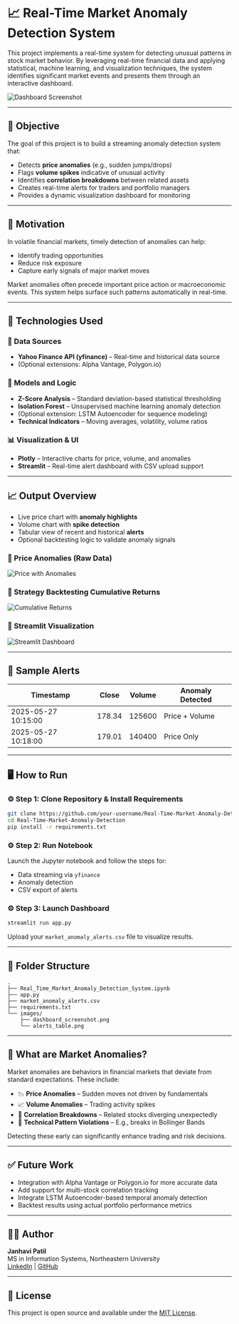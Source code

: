 # 📈 Real-Time Market Anomaly Detection System

This project implements a real-time system for detecting unusual patterns in stock market behavior. By leveraging real-time financial data and applying statistical, machine learning, and visualization techniques, the system identifies significant market events and presents them through an interactive dashboard.

![Dashboard Screenshot](images/price_chart.png)

---

## 📌 Objective

The goal of this project is to build a streaming anomaly detection system that:

- Detects **price anomalies** (e.g., sudden jumps/drops)
- Flags **volume spikes** indicative of unusual activity
- Identifies **correlation breakdowns** between related assets
- Creates real-time alerts for traders and portfolio managers
- Provides a dynamic visualization dashboard for monitoring

---

## 🧠 Motivation

In volatile financial markets, timely detection of anomalies can help:

- Identify trading opportunities  
- Reduce risk exposure  
- Capture early signals of major market moves

Market anomalies often precede important price action or macroeconomic events. This system helps surface such patterns automatically in real-time.

---

## 🧰 Technologies Used

### 📡 Data Sources
- **Yahoo Finance API (yfinance)** – Real-time and historical data source  
- (Optional extensions: Alpha Vantage, Polygon.io)

### 🧠 Models and Logic
- **Z-Score Analysis** – Standard deviation-based statistical thresholding  
- **Isolation Forest** – Unsupervised machine learning anomaly detection  
- (Optional extension: LSTM Autoencoder for sequence modeling)  
- **Technical Indicators** – Moving averages, volatility, volume ratios

### 📊 Visualization & UI
- **Plotly** – Interactive charts for price, volume, and anomalies  
- **Streamlit** – Real-time alert dashboard with CSV upload support

---

## 📈 Output Overview

- Live price chart with **anomaly highlights**
- Volume chart with **spike detection**
- Tabular view of recent and historical **alerts**
- Optional backtesting logic to validate anomaly signals

### 🔹 Price Anomalies (Raw Data)

![Price with Anomalies](images/AAPL_price_with_anomalies.png)

### 🔹 Strategy Backtesting Cumulative Returns

![Cumulative Returns](images/Backtesting_strategy_singleValidation.png)

### 🔹 Streamlit Visualization

![Streamlit Dashboard](images/price_chart.png)

---

## 🧪 Sample Alerts

| Timestamp           | Close   | Volume | Anomaly Detected |
|---------------------|---------|--------|------------------|
| 2025-05-27 10:15:00 | 178.34  | 125600 | Price + Volume   |
| 2025-05-27 10:18:00 | 179.01  | 140400 | Price Only       |

---

## 🖥️ How to Run

### ⚙️ Step 1: Clone Repository & Install Requirements

```bash
git clone https://github.com/your-username/Real-Time-Market-Anomaly-Detection.git
cd Real-Time-Market-Anomaly-Detection
pip install -r requirements.txt
```

### ⚙️ Step 2: Run Notebook

Launch the Jupyter notebook and follow the steps for:
- Data streaming via `yfinance`
- Anomaly detection
- CSV export of alerts

### ⚙️ Step 3: Launch Dashboard

```bash
streamlit run app.py
```

Upload your `market_anomaly_alerts.csv` file to visualize results.

---

## 🧩 Folder Structure

```
.
├── Real_Time_Market_Anomaly_Detection_System.ipynb
├── app.py
├── market_anomaly_alerts.csv
├── requirements.txt
└── images/
    ├── dashboard_screenshot.png
    └── alerts_table.png
```

---

## 📘 What are Market Anomalies?

Market anomalies are behaviors in financial markets that deviate from standard expectations. These include:

- 📉 **Price Anomalies** – Sudden moves not driven by fundamentals
- 📈 **Volume Anomalies** – Trading activity spikes
- 🔗 **Correlation Breakdowns** – Related stocks diverging unexpectedly
- 📐 **Technical Pattern Violations** – E.g., breaks in Bollinger Bands

Detecting these early can significantly enhance trading and risk decisions.

---

## ✅ Future Work

- Integration with Alpha Vantage or Polygon.io for more accurate data
- Add support for multi-stock correlation tracking
- Integrate LSTM Autoencoder-based temporal anomaly detection
- Backtest results using actual portfolio performance metrics

---

## 👩‍💻 Author

**Janhavi Patil**  
MS in Information Systems, Northeastern University  
[LinkedIn](https://www.linkedin.com/in/janhavi502) | [GitHub](https://github.com/janhavi502)

---

## 📜 License

This project is open source and available under the [MIT License](LICENSE).
